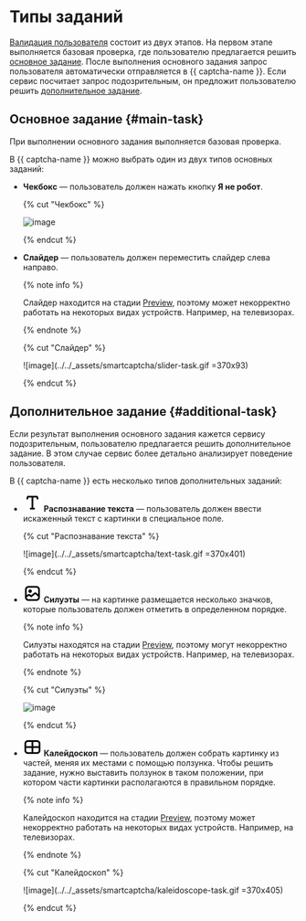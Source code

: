 # Типы заданий

[Валидация пользователя](./validation.md) состоит из двух этапов. На первом этапе выполняется базовая проверка, где пользователю предлагается решить [основное задание](#main-task). После выполнения основного задания запрос пользователя автоматически отправляется в {{ captcha-name }}. Если сервис посчитает запрос подозрительным, он предложит пользователю решить [дополнительное задание](#additional-task).

## Основное задание {#main-task}

При выполнении основного задания выполняется базовая проверка.

В {{ captcha-name }} можно выбрать один из двух типов основных заданий:

* **Чекбокс** — пользователь должен нажать кнопку **Я не робот**.
  
  {% cut "Чекбокс" %}

  ![image](../../_assets/smartcaptcha/checkbox-task.gif)

  {% endcut %}

* **Слайдер** — пользователь должен переместить слайдер слева направо.
  
  {% note info %}

  Слайдер находится на стадии [Preview](../../overview/concepts/launch-stages.md), поэтому может некорректно работать на некоторых видах устройств. Например, на телевизорах.

  {% endnote %}
  
  {% cut "Слайдер" %}

  ![image](../../_assets/smartcaptcha/slider-task.gif =370x93)

  {% endcut %}

## Дополнительное задание {#additional-task}

Если результат выполнения основного задания кажется сервису подозрительным, пользователю предлагается решить дополнительное задание. В этом случае сервис более детально анализирует поведение пользователя.

В {{ captcha-name }} есть несколько типов дополнительных заданий:

* ![image](../../_assets/console-icons/text.svg) **Распознавание текста** — пользователь должен ввести искаженный текст с картинки в специальное поле.
  
  {% cut "Распознавание текста" %}

  ![image](../../_assets/smartcaptcha/text-task.gif =370x401)

  {% endcut %}

* ![image](../../_assets/console-icons/picture.svg) **Силуэты** — на картинке размещается несколько значков, которые пользователь должен отметить в определенном порядке.
  
  {% note info %}

  Силуэты находятся на стадии [Preview](../../overview/concepts/launch-stages.md), поэтому могут некорректно работать на некоторых видах устройств. Например, на телевизорах.

  {% endnote %}
  
  {% cut "Силуэты" %}

  ![image](../../_assets/smartcaptcha/silhouette-task.gif)

  {% endcut %}

* ![image](../../_assets/console-icons/layout-cells-large.svg) **Калейдоскоп** — пользователь должен собрать картинку из частей, меняя их местами с помощью ползунка. Чтобы решить задание, нужно выставить ползунок в таком положении, при котором части картинки располагаются в правильном порядке.
  
  {% note info %}

  Калейдоскоп находится на стадии [Preview](../../overview/concepts/launch-stages.md), поэтому может некорректно работать на некоторых видах устройств. Например, на телевизорах.

  {% endnote %}
  
  {% cut "Калейдоскоп" %}

  ![image](../../_assets/smartcaptcha/kaleidoscope-task.gif =370x405)

  {% endcut %}
